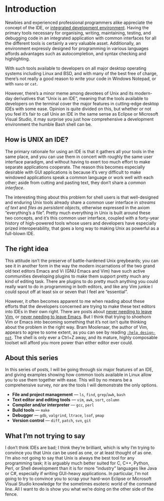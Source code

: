 # Introduction

Newbies and experienced professional programmers alike appreciate the concept of the IDE, or [integrated development environment](http://en.wikipedia.org/wiki/Integrated_development_environment). Having the primary tools necessary for organising, writing, maintaining, testing, and debugging code in an integrated application with common interfaces for all the different tools is certainly a very valuable asset. Additionally, an environment expressly designed for programming in various languages affords advantages such as autocompletion, and syntax checking and highlighting.

With such tools available to developers on all major desktop operating systems including Linux and BSD, and with many of the best free of charge, there’s not really a good reason to write your code in Windows Notepad, or with `nano` or `cat`.

However, there’s a minor meme among devotees of Unix and its modern-day derivatives that “Unix is an IDE”, meaning that the tools available to developers on the terminal cover the major features in cutting-edge desktop IDEs with some ease. Opinion is quite divided on this, but whether or not you feel it’s fair to call Unix an IDE in the same sense as Eclipse or Microsoft Visual Studio, it may surprise you just how comprehensive a development environment the humble Bash shell can be.

## How is UNIX an IDE?

The primary rationale for using an IDE is that it gathers all your tools in the same place, and you can use them in concert with roughly the same user interface paradigm, and without having to exert too much effort to make separate applications cooperate. The reason this becomes especially desirable with GUI applications is because it’s very difficult to make windowed applications speak a common language or work well with each other; aside from cutting and pasting text, they don’t share a *common interface*.

The interesting thing about this problem for shell users is that well-designed and enduring Unix tools already share a common user interface in *streams of text* and *files as persistent objects*, otherwise expressed in the axiom “everything’s a file”. Pretty much everything in Unix is built around these two concepts, and it’s this common user interface, coupled with a forty-year history of high-powered tools whose users and developers have especially prized interoperability, that goes a long way to making Unix as powerful as a full-blown IDE.

## The right idea

This attitude isn’t the preserve of battle-hardened Unix greybeards; you can see it in another form in the way the modern incarnations of the two grand old text editors Emacs and Vi (GNU Emacs and Vim) have such active communities developing plugins to make them support pretty much any kind of editing task. There are plugins to do pretty much anything you could really want to do in programming in both editors, and like any Vim junkie I could spout off at least six or seven that I feel are “essential”.

However, it often becomes apparent to me when reading about these efforts that the developers concerned are trying to make these text editors into IDEs in their own right. There are posts about [never needing to leave Vim](http://kevinw.github.com/2010/12/15/this-is-your-brain-on-vim/), or [never needing to leave Emacs](http://news.ycombinator.com/item?id=819447). But I think that trying to shoehorn Vim or Emacs into becoming something that it’s not isn’t quite thinking about the problem in the right way. Bram Moolenaar, the author of Vim, appears to agree to some extent, as you can see by reading [`:help design-not`](http://vimdoc.sourceforge.net/htmldoc/develop.html#design-not). The shell is only ever a Ctrl+Z away, and its mature, highly composable toolset will afford you more power than either editor ever could.

## About this series

In this series of posts, I will be going through six major features of an IDE, and giving examples showing how common tools available in Linux allow you to use them together with ease. This will by no means be a comprehensive survey, nor are the tools I will demonstrate the only options.

-   **File and project management** — `ls`, `find`, `grep`/`awk`, `bash`
-   **Text editor and editing tools** — `vim`, `awk`, `sort`, `column`
-   **Compiler and/or interpreter** — `gcc`, `perl`
-   **Build tools** — `make`
-   **Debugger** — `gdb`, `valgrind`, `ltrace`, `lsof`, `pmap`
-   **Version control** — `diff`, `patch`, `svn`, `git`

## What I’m not trying to say

I don’t think IDEs are bad; I think they’re brilliant, which is why I’m trying to convince you that Unix can be used as one, or at least thought of as one. I’m also not going to say that Unix is always the best tool for any programming task; it is arguably much better suited for C, C++, Python, Perl, or Shell development than it is for more “industry” languages like Java or C\#, especially if writing GUI-heavy applications. In particular, I’m not going to try to convince you to scrap your hard-won Eclipse or Microsoft Visual Studio knowledge for the sometimes esoteric world of the command line. All I want to do is show you what we’re doing on the other side of the fence.
